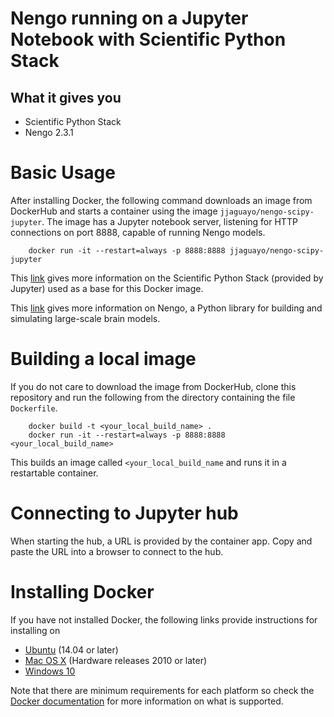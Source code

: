 # Nengo running on a Jupyter Notebook with Scientific Python Stack

## What it gives you 

* Scientific Python Stack
* Nengo 2.3.1

# Basic Usage

After installing Docker, the following command downloads an image from DockerHub and starts a container using the image `jjaguayo/nengo-scipy-jupyter`. The image has a Jupyter notebook server, listening for HTTP connections on port 8888, capable of 
running Nengo models.

```
    docker run -it --restart=always -p 8888:8888 jjaguayo/nengo-scipy-jupyter
```

This [link](https://github.com/jupyter/docker-stacks/tree/master/scipy-notebook)
gives more information on the Scientific Python Stack (provided by Jupyter) used
as a base for this Docker image.

This [link](https://pythonhosted.org/nengo/index.html) gives more information on
Nengo, a Python library for building and simulating large-scale brain models.

# Building a local image

If you do not care to download the image from DockerHub, clone this repository
and run the following from the directory containing the file `Dockerfile`.

```
    docker build -t <your_local_build_name> .
    docker run -it --restart=always -p 8888:8888 <your_local_build_name>
```

This builds an image called `<your_local_build_name` and runs it in a 
restartable container. 

# Connecting to Jupyter hub

When starting the hub, a URL is provided by the container app. Copy and paste the URL into a browser to connect to the hub.

# Installing Docker

If you have not installed Docker, the following links provide instructions for
installing on

* [Ubuntu](https://docs.docker.com/engine/installation/linux/ubuntu/) (14.04 or later)
* [Mac OS X](https://docs.docker.com/docker-for-mac/install/) (Hardware releases 2010 or later)
* [Windows 10](https://docs.docker.com/docker-for-windows/install/)

Note that there are minimum requirements for each platform so check the 
[Docker documentation](https://docs.docker.com/engine/installation/) for more
information on what is supported.
